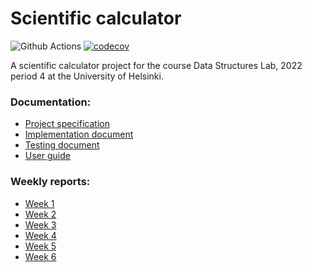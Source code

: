 # Scientific calculator

![Github Actions](https://github.com/maizzuu/data-structures-lab/workflows/CI/badge.svg)
[![codecov](https://codecov.io/gh/maizzuu/data-structures-lab/branch/main/graph/badge.svg?token=BKSOJQ7FGV)](https://codecov.io/gh/maizzuu/data-structures-lab)

A scientific calculator project for the course Data Structures Lab, 2022 period 4 at the University of Helsinki.

### Documentation:

- [Project specification](https://github.com/maizzuu/data-structures-lab/blob/main/documentation/project_specification.md)
- [Implementation document](https://github.com/maizzuu/data-structures-lab/blob/main/documentation/implementation_document.md)
- [Testing document](https://github.com/maizzuu/data-structures-lab/blob/main/documentation/testing_document.md)
- [User guide](https://github.com/maizzuu/data-structures-lab/blob/main/documentation/user_guide.md)

### Weekly reports:

- [Week 1](https://github.com/maizzuu/data-structures-lab/blob/main/documentation/weekly_reports/week_1.md)
- [Week 2](https://github.com/maizzuu/data-structures-lab/blob/main/documentation/weekly_reports/week_2.md)
- [Week 3](https://github.com/maizzuu/data-structures-lab/blob/main/documentation/weekly_reports/week_3.md)
- [Week 4](https://github.com/maizzuu/data-structures-lab/blob/main/documentation/weekly_reports/week_4.md)
- [Week 5](https://github.com/maizzuu/data-structures-lab/blob/main/documentation/weekly_reports/week_5.md)
- [Week 6](https://github.com/maizzuu/data-structures-lab/blob/main/documentation/weekly_reports/week_6.md)
